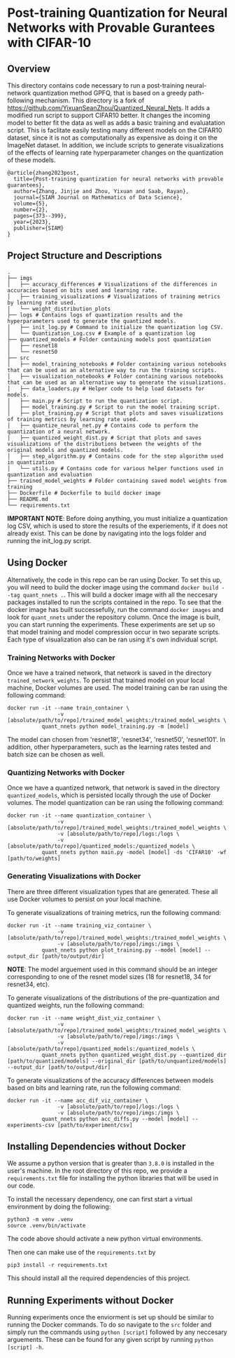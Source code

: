 # Post-training Quantization for Neural Networks with Provable Gurantees with CIFAR-10

## Overview 
This directory contains code necessary to run a post-training neural-network quantization method GPFQ, that
is based on a greedy path-following mechanism. This directory is a fork of https://github.com/YixuanSeanZhou/Quantized_Neural_Nets. It adds a modified run script to support CIFAR10 better. It changes the incoming model to better fit the data as well as adds a basic training and evaluatation script. This is faclitate easily testing many different models on the CIFAR10 dataset, since it is not as computationally as expensive as doing it on the ImageNet dataset. In addition, we include scripts to generate visualizations of the effects of learning rate hyperparameter changes on the quantization of these models.

    @article{zhang2023post,
      title={Post-training quantization for neural networks with provable guarantees},
      author={Zhang, Jinjie and Zhou, Yixuan and Saab, Rayan},
      journal={SIAM Journal on Mathematics of Data Science},
      volume={5},
      number={2},
      pages={373--399},
      year={2023},
      publisher={SIAM}
    }

## Project Structure and Descriptions
```plaintext
.
├── imgs
│   ├── accuracy_differences # Visualizations of the differences in accuracies based on bits used and learning rate.
│   ├── training_visualizations # Visualizations of training metrics by learning rate used.
│   └── weight_distribution_plots 
├── logs # Contains logs of quantization results and the hyperparameters used to generate the quantized models.
│   ├── init_log.py # Command to initialize the quantization log CSV.
│   └── Quantization_Log.csv # Example of a quantization log
├── quantized_models # Folder containing models post quantization
│   ├── resnet18
│   └── resnet50
├── src
│   ├── model_training_notebooks # Folder containing various notebooks that can be used as an alternative way to run the training scripts.
│   ├── visualization_notebooks # Folder containing various notebooks that can be used as an alternative way to generate the visualizations.
│   ├── data_loaders.py # Helper code to help load datasets for models.
│   ├── main.py # Script to run the quantization script.
│   ├── model_training.py # Script to run the model training script.
│   ├── plot_training.py # Script that plots and saves visualizations of training metrics by learning rate used.
│   ├── quantize_neural_net.py # Contains code to perform the quantization of a neural network.
│   ├── quantized_weight_dist.py # Script that plots and saves visualizations of the distributions between the weights of the original models and quantized models.
│   ├── step_algorithm.py # Contains code for the step algorithm used in quantization
│   └── utils.py # Contains code for various helper functions used in quantization and evaluation
├── trained_model_weights # Folder containing saved model weights from training
├── Dockerfile # Dockerfile to build docker image
├── README.md
└── requirements.txt
```
**IMPORTANT NOTE**: Before doing anything, you must initialize a quantization log CSV, which is used to store the results of the experiements, if it does not already exist. This can be done by navigating into the logs folder and running the init_log.py script.

## Using Docker
Alternatively, the code in this repo can be ran using Docker. To set this up, you will need to build the docker image using the command `docker build --tag quant_nnets .`. This will build a docker image with all the neccesary packages installed to run the scripts contained in the repo. To see that the docker image has built successefully, run the command `docker images` and look for `quant_nnets` under the repository column. Once the image is built, you can start running the experiments. These experiments are set up so that model training and model compression occur in two separate scripts. Each type of visualization also can be ran using it's own individual script. 

### Training Networks with Docker
Once we have a trained network, that network is saved in the directory `trained_network_weights`. To persist that trained model on your local machine, Docker volumes are used. The model training can be ran using the following command:
```
docker run -it --name train_container \
                -v [absolute/path/to/repo]/trained_model_weights:/trained_model_weights \
           quant_nnets python model_training.py -m [model]
```
The model can chosen from 'resnet18', 'resnet34', 'resnet50', 'resnet101'. In addition, other hyperparameters, such as the learning rates tested and batch size can be chosen as well.

### Quantizing Networks with Docker
Once we have a quantized network, that network is saved in the directory `quantized_models`, which is persisted locally through the use of Docker volumes. The model quantization can be ran using the following command:
```
docker run -it --name quantization_container \
                -v [absolute/path/to/repo]/trained_model_weights:/trained_model_weights \
                -v [absolute/path/to/repo]/logs:/logs \
                -v [absolute/path/to/repo]/quantized_models:/quantized_models \
           quant_nnets python main.py -model [model] -ds 'CIFAR10' -wf [path/to/weights]
```

### Generating Visualizations with Docker
There are three different visualization types that are generated. These all use Docker volumes to persist on your local machine.

To generate visualizations of training metrics, run the following command:
```
docker run -it --name training_viz_container \
                -v [absolute/path/to/repo]/trained_model_weights:/trained_model_weights \
                -v [absolute/path/to/repo]/imgs:/imgs \
           quant_nnets python plot_training.py --model [model] --output_dir [path/to/output/dir]
```

**NOTE**: The model arguement used in this command should be an integer corresponding to one of the resnet model sizes (18 for resnet18, 34 for resnet34, etc).

To generate visualizations of the distributions of the pre-quantization and quantized weights, run the following command:
```
docker run -it --name weight_dist_viz_container \
                -v [absolute/path/to/repo]/trained_model_weights:/trained_model_weights \
                -v [absolute/path/to/repo]/imgs:/imgs \
                -v [absolute/path/to/repo]/quantized_models:/quantized_models \
           quant_nnets python quantized_weight_dist.py --quantized_dir [path/to/quantized/models] --original_dir [path/to/unquantized/models] --output_dir [path/to/output/dir]
```

To generate visualizations of the accuracy differences between models based on bits and learning rate, run the following command:
```
docker run -it --name acc_dif_viz_container \
                -v [absolute/path/to/repo]/logs:/logs \
                -v [absolute/path/to/repo]/imgs:/imgs \
           quant_nnets python acc_diffs.py --model [model] --experiments-csv [path/to/experiment/csv]
```

## Installing Dependencies without Docker
We assume a python version that is greater than `3.8.0` is installed in the user's 
machine. In the root directory of this repo, we provide a `requirements.txt` file for installing the python libraries that will be used in our code. 

To install the necessary dependency, one can first start a virtual environment
by doing the following: 
```
python3 -m venv .venv
source .venv/bin/activate
```
The code above should activate a new python virtual environments.

Then one can make use of the `requirements.txt` by 
```
pip3 install -r requirements.txt
```
This should install all the required dependencies of this project. 

## Running Experiments without Docker
Running experiments once the enviorment is set up should be similar to running the Docker commands. To do so navigate to the `src` folder and simply run the commands using `python [script]` followed by any neccesary arguements. These can be found for any given script by running `python [script] -h`.

